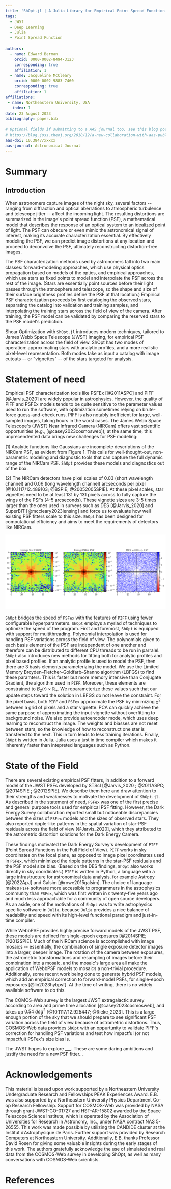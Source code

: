 ```yaml
---
title: 'ShOpt.jl | A Julia Library for Empirical Point Spread Function Characterization of JWST NIRCam Data'
tags:
  - JWST
  - Deep Learning
  - Julia
  - Point Spread Function

authors:
  - name: Edward Berman
    orcid: 0000-0002-8494-3123
    corresponding: true
    affiliation: 1
  - name: Jacqueline McCleary
    orcid: 0000-0002-9883-7460
    corresponding: true
    affiliation: 1
affiliations:
 - name: Northeastern University, USA
   index: 1
date: 23 August 2023
bibliography: paper.bib

# Optional fields if submitting to a AAS journal too, see this blog post:
# https://blog.joss.theoj.org/2018/12/a-new-collaboration-with-aas-publishing
aas-doi: 10.3847/xxxxx
aas-journal: Astronomical Journal
---
```


# Summary
## Introduction
When astronomers capture images of the night sky, several factors -- ranging from diffraction and optical aberrations to atmospheric turbulence and telescope jitter -- affect the incoming light. The resulting distortions are summarized in the image's point spread function (PSF), a mathematical model that describes the response of an optical system to an idealized point of light. The PSF can obscure or even mimic the astronomical signal of interest, making its accurate characterization essential.  By effectively modeling the PSF, we can predict image distortions at any location and proceed to deconvolve the PSF, ultimately reconstructing distortion-free images.

The PSF characterization methods used by astronomers fall into two main classes: forward-modeling approaches, which use physical optics propagation based on models of the optics, and empirical approaches, which use stars as fixed points to model and interpolate the PSF across the rest of the image. (Stars are essentially point sources before their light passes through the atmosphere and telescope, so the shape and size of their surface brightness profiles define the PSF at that location.) Empirical PSF characterization proceeds by first cataloging the observed stars, separating the catalog into validation and training samples, and interpolating the training stars across the field of view of the camera. After training, the PSF model can be validated by comparing the reserved stars to the PSF model's prediction.

Shear Optimization with `ShOpt.jl` introduces modern techniques, tailored to James Webb Space Telescope (JWST) imaging, for empirical PSF characterization across the field of view. ShOpt has two modes of operation: approximating stars with analytic profiles, and a more realistic pixel-level representation. Both modes take as input a catalog with image cutouts -- or "vignettes" -- of the stars targeted for analysis.


# Statement of need
Empirical PSF characterization tools like PSFEx [@2011ASPC] and PIFF [@Jarvis_2020] are widely popular in astrophysics. However, the quality of PIFF and PSFEx models tends to be quite sensitive to the parameter values used to run the software, with optimization sometimes relying on brute-force guess-and-check runs. PIFF is also notably inefficient for large, well-sampled images, taking hours in the worst cases. The James Webb Space Telescope's (JWST) Near Infrared Camera (NIRCam) offers vast scientific opportunities (e.g., [@casey2023cosmosweb]); at the same time, this unprecendented data brings new challenges for PSF modeling:

(1) Analytic functions like Gaussians are incomplete descriptions of the NIRCam PSF, as evident from Figure 1.  This calls for well-thought-out, non-parametric modeling and diagnostic tools that can capture the full dynamic range of the NIRCam PSF. `ShOpt` provides these models and diagnostics out of the box.

(2) The NIRCam detectors have pixel scales of 0.03 (short wavelength channel) and 0.06 (long wavelength channel) arcseconds per pixel [@10.1117/12.489103; @BSPIE; @20052005SPIE]. At these pixel scales, star vignettes need to be at least $131$ by $131$ pixels across to fully capture the wings of the PSFs (4-5 arcseconds). These vignette sizes are 3-5 times larger than the ones used in surveys such as DES [@Jarvis_2020] and SuperBIT [@mccleary2023lensing] and force us to evaluate how well existing PSF fitters scale to this size. `ShOpt` has been designed for computational efficiency and aims to meet the requirements of detectors like NIRCam.  

![The plot on the left shows the average cutout of all stars in a supplied catalog. The plot in the middle shows the average point spread function model for each star. The plot on the right shows the average normalized error between the observed star cutouts and the point spread function model.](spikey.png)

`ShOpt` bridges the speed of `PSFex` with the features of `PIFF` using fewer configurable hyperparameters. `ShOpt` employs a myriad of techniques to optimize the speed of the program. First and foremost, `ShOpt` is equipped with support for multithreading. Polynomial interpolation is used for handling PSF variations across the field of view. The polynomials given to each basis element of the PSF are independent of one another and therefore can be distributed to different CPU threads to be run in parralel. `ShOpt` also introduces new methods for fitting both for analytic profiles and pixel based profiles. If an analytic profile is used to model the PSF, then there are $3$ basis elements parameterizing the model. We use the Limited Memory Broyden–Fletcher–Goldfarb–Shanno algorithm (LBFGS) to find these paramters. This is faster but more memory intensive than Conjugate Gradient, the algorithm used in `PIFF`. Moreover, these elements are constrained to $B_2(r) \times \mathbb{R}_+$. We reparameterize these values such that our update steps toward the solution in LBFGS do not leave the constraint. For the pixel basis, both `PIFF` and `PSFex` approximate the PSF by minimizing $\chi^2$ between a grid of pixels and a star vignette. PCA can quickly achieve the same purpose of approximating the input vignette without overfitting to background noise. We also provide autoencoder mode, which uses deep learning to reconstruct the image. The weights and biasses are not reset between stars, so the knowledge of how to reconstruct one star is transfered to the next. This in turn leads to less training iterations. Finally, `ShOpt` is written in Julia. Julia uses a just in time compiler which makes it inherently faster than intepreted languages such as Python.

# State of the Field
There are several existing empirical PSF fitters, in addition to a forward model of the JWST PSFs developed by STScI [@Jarvis_2020 ; @2011ASPC; @2014SPIE ; @2012SPIE]. We describe them here and draw attention to their strengths and weaknesses to motivate the development of `ShOpt.jl`. As described in the statement of need, `PSFex` was one of the first precise and general purpose tools used for empirical PSF fitting. However, the Dark Energy Survey collaboration reported small but noticeable discrepancies between the sizes of `PSFex` models and the sizes of observed stars. They also reported ripple-like patterns in the spatial variation of star-PSF residuals across the field of view [@Jarvis_2020], which they attributed to the astrometric distortion solutions for the Dark Energy Camera.

These findings motivated the Dark Energy Survey's development of `PIFF` (Point Spread Functions in the Full Field of View). `PIFF` works in sky coordinates on the focal plane, as opposed to image pixel coordinates used in `PSFex`, which minimized the ripple patterns in the star-PSF residuals and the PSF model size bias. (Based on the DES findings, `ShOpt` also works directly in sky coordinates.) `PIFF` is written in Python, a language with a large infrastructure for astronomical data analysis, for example Astropy [@2022ApJ] and Galsim [@rowe2015galsim]. The choice of language makes `PIFF` software more accessible to programmers in the astrophysics community than `PSFex`, which was first written in `C` twenty-five years ago and much less approachable for a community of open source developers. As an aside, one of the motivations of `ShOpt` was to write astrophysics specific software in `Julia`, because `Julia` provides a nice balance of readability and speed with its high-level functional paradigm and just-in-time compiler.  

While WebbPSF provides highly precise forward models of the JWST PSF, these models are defined for single-epoch exposures [@2014SPIE; @2012SPIE]. Much of the NIRCam science is accomplished with image mosaics -- essentially, the combination of single exposure detector images into a larger, deeper image. The rotation of the camera between exposures, the astrometric transformations and resampling of images before their combination into a mosaic, and the mosaic's large area all make the application of WebbPSF models to mosaics a non-trivial procedure. Additionally, some recent work being done to generate hybrid PSF models, which add an empirical correction to forward-model PSFs, for single-epoch exposures [@lin2023hybpsf]. At the time of writing, there is no widely available software to do this.  

The COMOS-Web survey is the largest JWST extragalactic survey according to area and prime time allocation [@casey2023cosmosweb], and takes up $0.54 ~deg^2$ [@10.1117/12.925447; @Rieke_2023]. This is a large enough portion of the sky that we should prepare to see significant PSF variation across the field of view because of astrometric distortions. Thus, COSMOS-Web data provides `ShOpt` with an oppurtunity to validate PIFF's correction for handling PSF variations and test how impactful (or not impactful) PSFex's size bias is. 

The JWST hopes to explore ___. These are some daring ambitions and justify the need for a new PSF fitter...

# Acknowledgements
This material is based upon work supported by a Northeastern University Undergraduate Research and Fellowships PEAK Experiences Award. E.B. was also supported by a Northeastern University Physics Department Co-op Research Fellowship. Support for COSMOS-Web was provided by NASA through grant JWST-GO-01727 and HST-AR-15802 awarded by the Space Telescope Science Institute, which is operated by the Association of Universities for Research in Astronomy, Inc., under NASA contract NAS 5-26555. This work was made possible by utilizing the CANDIDE cluster at the Institut d’Astrophysique de Paris. Further support was provided by Research Computers at Northeastern University. Additionally, E.B. thanks Professor David Rosen for giving some valuable insights during the early stages of this work. The authors gratefully acknowledge the use of simulated and real data from the COSMOS-Web survey in developing ShOpt, as well as many conversations with COSMOS-Web scientists. 

# References
